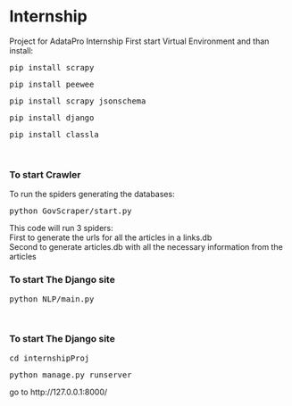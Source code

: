 # Internship
Project for AdataPro Internship
First start Virtual Environment and than install:</br>
<pre>pip install scrapy</pre>
<pre>pip install peewee</pre>
<pre>pip install scrapy_jsonschema</pre>
<pre>pip install django</pre>
<pre>pip install classla</pre>
</br>
<h3>To start Crawler</h3>
To run the spiders generating the databases:</br>
<pre>python GovScraper/start.py</pre>
This code will run 3 spiders:</br>
First to generate the urls for all the articles in a links.db</br>
Second to generate articles.db with all the necessary information from the articles</br>
<h3>To start The Django site</h3>
<pre>python NLP/main.py</pre>
</br>
<h3>To start The Django site</h3>
<pre>cd internshipProj</pre>
<pre>python manage.py runserver</pre>
go to http://127.0.0.1:8000/

